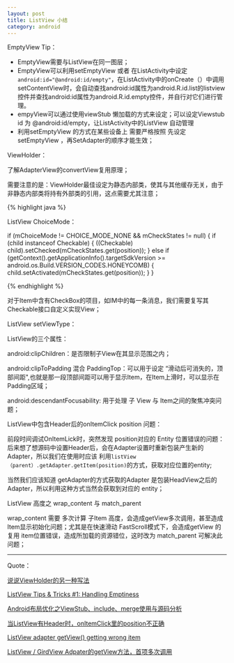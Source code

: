 ```yaml
---
layout: post
title: ListView 小结
category: android
---
```


EmptyView Tip：

* EmptyView需要与ListView在同一图层；                    
* EmptyView可以利用setEmptyView 或者 在ListActivity中设定 `android:id="@android:id/empty"`，在ListActivity中的onCreate（）中调用setContentView时，会自动查找android:id属性为android.R.id.list的listview控件并查找android:id属性为android.R.id.empty控件，并自行对它们进行管理。     
* empyView可以通过使用viewStub 懒加载的方式来设定；可以设定Viewstub id  为 @android:id/empty，让ListActivity中的ListView 自动管理         
* 利用setEmptyView 的方式在某些设备上 需要严格按照 先设定setEmptyView ，再SetAdapter的顺序才能生效；


ViewHolder：

了解AdapterView的convertView复用原理；

需要注意的是：ViewHolder最佳设定为静态内部类，使其与其他缓存无关，由于非静态内部类将持有外部类的引用，这点需要尤其注意；

{% highlight java %}

ListView  ChoiceMode：


 if (mChoiceMode != CHOICE_MODE_NONE && mCheckStates != null) {
            if (child instanceof Checkable) {
                ((Checkable) child).setChecked(mCheckStates.get(position));
            } else if (getContext().getApplicationInfo().targetSdkVersion
                    >= android.os.Build.VERSION_CODES.HONEYCOMB) {
                child.setActivated(mCheckStates.get(position));
            }
        }

{%  endhighlight %}

对于Item中含有CheckBox的项目，如IM中的每一条消息，我们需要复写其Checkable接口自定义实现View；


ListView setViewType：




ListView的三个属性：


android:clipChildren：是否限制子View在其显示范围之内；



android:clipToPadding 混合 PaddingTop：可以用于设定 “滑动后可消失的，顶部间距",也就是那一段顶部间距可以用于显示Item，在Item上滑时，可以显示在Padding区域；



android:descendantFocusability: 用于处理 子 View 与 Item之间的聚焦冲突问题；




ListView中包含Header后的onItemClick position 问题：

前段时间调试OnItemLick时，突然发现 position对应的 Entity 位置错误的问题：后来想了想源码中设置Header后，会在Adapter设置时重新包装产生新的Adapter，所以我们在使用时应该 利用`listView（parent）.getAdapter.getItem(position)`的方式，获取对应位置的entity;

当然我们应该知道 getAdapter的方式获取的Adapter 是包装HeadView之后的Adapter，所以利用这种方式当然会获取到对应的 entity；



ListView 高度之 wrap\_content 与 match\_parent

wrap_content 需要 多次计算 子Item 高度，会造成getView多次调用，甚至造成Item显示初始化问题；尤其是在快速滑动 FastScroll模式下，会造成getView 的 复用 item位置错误，造成所加载的资源错位，这时改为 match\_parent 可解决此问题； 




---

Quote： 

[说说ViewHolder的另一种写法](http://my.oschina.net/jack1900/blog/289164)

[ListView Tips & Tricks #1: Handling Emptiness](http://cyrilmottier.com/2011/06/20/listview-tips-tricks-1-handle-emptiness/)

[Android布局优化之ViewStub、include、merge使用与源码分析](http://www.androidchina.net/2485.html)

[当ListView有Header时，onItemClick里的position不正确](http://blog.chengbo.net/2012/03/09/onitemclick-return-wrong-position-when-listview-has-headerview.html)

[ListView adapter getView() getting wrong item](http://stackoverflow.com/questions/16550721/listview-adapter-getview-getting-wrong-item)

[ListView / GirdView Adpater的getView方法，首项多次调用](http://www.liaohuqiu.net/cn/posts/first-view-will-be-created-multi-times-in-list-view/)